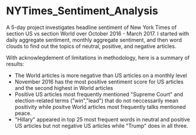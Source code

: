 # NYTimes_Sentiment_Analysis

A 5-day project investigates headline sentiment of New York Times of section US vs section World over October 2016 - March 2017. I started with daily aggregate sentiment, monthly aggregate sentiment, and then word clouds to find out the topics of neutral, positive, and negative articles. 

With acknowlegdement of limitations in methodology, here is a summary  of results:
- The World articles is more negative than US articles on a monthly level
- November 2016 has the most positive sentiment score for US articles and the second highest in World articles
- Positive US articles most frequently mentioned "Supreme Court" and election-related terms ("win","lead") that do not neccessarily mean positivity while positve World articles most frequently talks mentioned peace.
- "Hillary" appeared in top 25 most frequent words in neutral and positive US articles but not negative US articles while "Trump" does in all three.
